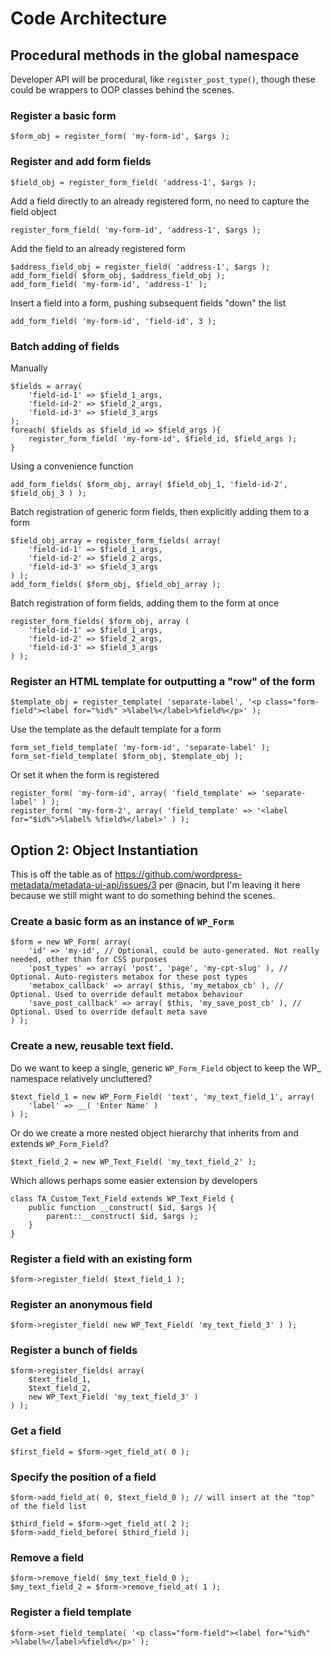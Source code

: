 # Code Architecture

## Procedural methods in the global namespace

Developer API will be procedural, like `register_post_type()`, though these could be wrappers to OOP classes behind the scenes.

### Register a basic form

    $form_obj = register_form( 'my-form-id', $args );
    
### Register and add form fields

    $field_obj = register_form_field( 'address-1', $args );
    
Add a field directly to an already registered form, no need to capture the field object

    register_form_field( 'my-form-id', 'address-1', $args );
    
Add the field to an already registered form

    $address_field_obj = register_field( 'address-1', $args );
    add_form_field( $form_obj, $address_field_obj );
    add_form_field( 'my-form-id', 'address-1' );
    
Insert a field into a form, pushing subsequent fields "down" the list

    add_form_field( 'my-form-id', 'field-id', 3 );
    
### Batch adding of fields

Manually

    $fields = array(
        'field-id-1' => $field_1_args,
        'field-id-2' => $field_2_args,
        'field-id-3' => $field_3_args
    );
    foreach( $fields as $field_id => $field_args ){
        register_form_field( 'my-form-id', $field_id, $field_args );
    }
    
Using a convenience function

    add_form_fields( $form_obj, array( $field_obj_1, 'field-id-2', $field_obj_3 ) );
    
Batch registration of generic form fields, then explicitly adding them to a form

    $field_obj_array = register_form_fields( array(
        'field-id-1' => $field_1_args,
        'field-id-2' => $field_2_args,
        'field-id-3' => $field_3_args
    ) );
    add_form_fields( $form_obj, $field_obj_array );
    

Batch registration of form fields, adding them to the form at once  
    
    register_form_fields( $form_obj, array (
        'field-id-1' => $field_1_args,
        'field-id-2' => $field_2_args,
        'field-id-3' => $field_3_args
    ) );
    

    
    
    
### Register an HTML template for outputting a "row" of the form

    $template_obj = register_template( 'separate-label', '<p class="form-field"><label for="%id%" >%label%</label>%field%</p>' );
    
Use the template as the default template for a form

    form_set_field_template( 'my-form-id', 'separate-label' );
    form_set-field_template( $form_obj, $template_obj );
    
Or set it when the form is registered

    register_form( 'my-form-id', array( 'field_template' => 'separate-label' ) );
    register_form( 'my-form-2', array( 'field_template' => '<label for="$id%">%label% %field%</label>' ) );







## Option 2: Object Instantiation

This is off the table as of https://github.com/wordpress-metadata/metadata-ui-api/issues/3 per @nacin, but I'm leaving it here because we still might want to do something behind the scenes.

### Create a basic form as an instance of `WP_Form`

    $form = new WP_Form( array(
        'id' => 'my-id', // Optional, could be auto-generated. Not really needed, other than for CSS purposes
        'post_types' => array( 'post', 'page', 'my-cpt-slug' ), // Optional. Auto-registers metabox for these post types
        'metabox_callback' => array( $this, 'my_metabox_cb' ), // Optional. Used to override default metabox behaviour
        'save_post_callback' => array( $this, 'my_save_post_cb' ), // Optional. Used to override default meta save
    ) );


### Create a new, reusable text field. 

Do we want to keep a single, generic `WP_Form_Field` object to keep the WP_ namespace relatively uncluttered? 

    $text_field_1 = new WP_Form_Field( 'text', 'my_text_field_1', array(
        'label' => __( 'Enter Name' )
    ) );
    
Or do we create a more nested object hierarchy that inherits from and extends `WP_Form_Field`?

    $text_field_2 = new WP_Text_Field( 'my_text_field_2' );
    
Which allows perhaps some easier extension by developers

    class TA_Custom_Text_Field extends WP_Text_Field {
        public function __construct( $id, $args ){
            parent::__construct( $id, $args );
        }
    }
    
### Register a field with an existing form

    $form->register_field( $text_field_1 );
    
### Register an anonymous field

    $form->register_field( new WP_Text_Field( 'my_text_field_3' ) );
    
### Register a bunch of fields

    $form->register_fields( array(
        $text_field_1,
        $text_field_2,
        new WP_Text_Field( 'my_text_field_3' )
    ) );
    
### Get a field

    $first_field = $form->get_field_at( 0 );
    
### Specify the position of a field

    $form->add_field_at( 0, $text_field_0 ); // will insert at the "top" of the field list
    
    $third_field = $form->get_field_at( 2 );
    $form->add_field_before( $third_field );
    
### Remove a field

    $form->remove_field( $my_text_field_0 );
    $my_text_field_2 = $form->remove_field_at( 1 );
    
### Register a field template

    $form->set_field_template( '<p class="form-field"><label for="%id%" >%label%</label>%field%</p>' );
